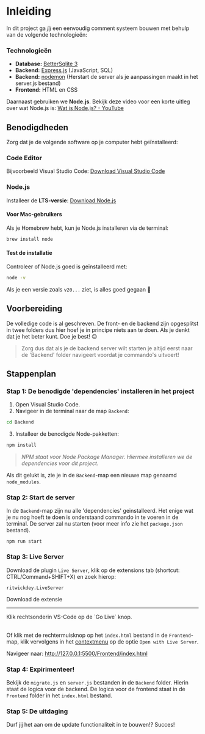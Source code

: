 # Inleiding

In dit project ga _jij_ een eenvoudig comment systeem bouwen met behulp van de volgende technologieën:

### Technologieën

* **Database:** [BetterSqlite 3](https://github.com/WiseLibs/better-sqlite3)
* **Backend:** [Express.js](https://www.npmjs.com/package/express) (JavaScript, SQL)
* **Backend:** [nodemon](https://www.npmjs.com/package/nodemon) (Herstart de server als je aanpassingen maakt in het server.js bestand)
* **Frontend:** HTML en CSS

Daarnaast gebruiken we **Node.js**. Bekijk deze video voor een korte uitleg over wat Node.js is:
[Wat is Node.js? - YouTube](https://www.youtube.com/watch?v=akzvd9XQX4U&ab_channel=RusiruGunaratne)

## Benodigdheden

Zorg dat je de volgende software op je computer hebt geïnstalleerd:

### Code Editor

Bijvoorbeeld Visual Studio Code:
[Download Visual Studio Code](https://code.visualstudio.com/)

### Node.js

Installeer de **LTS-versie**:
[Download Node.js](https://nodejs.org/en)

#### Voor Mac-gebruikers

Als je Homebrew hebt, kun je Node.js installeren via de terminal:

```sh
brew install node
```

#### Test de installatie

Controleer of Node.js goed is geïnstalleerd met:

```sh
node -v
```

Als je een versie zoals `v20...` ziet, is alles goed gegaan 🥳

## Voorbereiding

De volledige code is al geschreven. De front- en de backend zijn opgesplitst in twee folders dus hier hoef je in principe niets aan te doen. Als je denkt dat je het beter kunt. Doe je best! 😉

>Zorg dus dat als je de backend server wilt starten je altijd eerst naar de 'Backend' folder navigeert voordat je commando's uitvoert!

## Stappenplan

### Stap 1: De benodigde 'dependencies' installeren in het project

1. Open Visual Studio Code.
2. Navigeer in de terminal naar de map `Backend`:

```sh
cd Backend
```

3. Installeer de benodigde Node-pakketten:

```sh
npm install
```

> *NPM staat voor Node Package Manager. Hiermee installeren we de dependencies voor dit project.*

Als dit gelukt is, zie je in de `Backend`-map een nieuwe map genaamd `node_modules`.

### Stap 2: Start de server
In de `Backend`-map zijn nu alle 'dependencies' geinstalleerd. Het enige wat je nu nog hoeft te doen is onderstaand commando in te voeren in de terminal. De server zal nu starten (voor meer info zie het `package.json` bestand).
```
npm run start
```

### Stap 3: Live Server

Download de plugin `Live Server`, klik op de extensions tab  (shortcut: CTRL/Command+SHIFT+X) en zoek hierop:
```
ritwickdey.LiveServer
```
Download de extensie
<hr>
Klik rechtsonderin VS-Code op de `Go Live` knop. 
<br><br>

Of klik met de rechtermuisknop op het `index.html` bestand in de `Frontend`-map, klik vervolgens in het [contextmenu](https://en.wikipedia.org/wiki/Context_menu) op de optie `Open with Live Server`. 


Navigeer naar:
http://127.0.0.1:5500/Frontend/index.html


### Stap 4: Expirimenteer!

Bekijk de `migrate.js` en `server.js` bestanden in de `Backend` folder. Hierin staat de logica voor de backend. De logica voor de frontend staat in de `Frontend` folder in het `index.html` bestand.

### Stap 5: De uitdaging 

Durf jij het aan om de update functionaliteit in te bouwen!? Succes!

